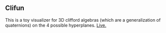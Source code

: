 Clifun
------

This is a toy visualizer for 3D clifford algebras (which are a generalization of
quaternions) on the 4 possible hyperplanes. [Live.](https://victortaelin.github.io/clifun)


